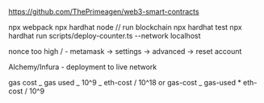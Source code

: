 https://github.com/ThePrimeagen/web3-smart-contracts

npx webpack
npx hardhat node // run blockchain
npx hardhat test
npx hardhat run scripts/deploy-counter.ts --network localhost

nonce too high / - metamask -> settings -> advanced -> reset account

Alchemy/Infura - deployment to live network

gas cost _ gas used _ 10^9 _ eth-cost / 10^18 or gas-cost _ gas-used \* eth-cost / 10^9
